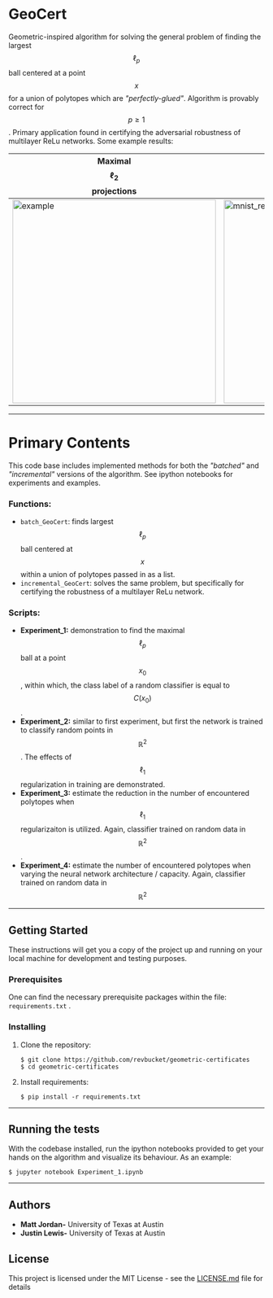 # GeoCert

Geometric-inspired algorithm for solving the general problem of finding the largest $$\ell_p$$ ball centered at a point $$x$$ for a union of polytopes which are *"perfectly-glued"*. Algorithm is provably correct for $$p\geq1$$. Primary application found in certifying the adversarial robustness of multilayer ReLu networks. Some example results:

Maximal $$\ell_2$$ projections           | Network Input Partioning
-----------------------------------------|-----------------------------------------
<img src="https://github.com/revbucket/geometric-certificates/blob/master/paper/Figures/%5B50%2C8%2C2%5D/non_robust_projections_l2.svg" alt="example" width="400"> | <img src="https://github.com/revbucket/geometric-certificates/blob/master/paper/Figures/%5B50%2C8%2C2%5D/locus_PG_plot_non_robust.svg" alt="mnist_reconstr" width="400">

---

# Primary Contents
This code base includes implemented methods for both the *"batched"* and *"incremental"* versions of the algorithm. See ipython notebooks for experiments and examples. 

### Functions:
* `batch_GeoCert`: finds largest $$\ell_p$$ ball centered at $$x$$ within a union of polytopes passed in as a list. 
* `incremental_GeoCert`: solves the same problem, but specifically for certifying the robustness of a multilayer ReLu network. 

### Scripts:
* __Experiment_1:__ demonstration to find the maximal $$\ell_p$$ ball at a point $$x_0$$, within which, the class label of a random classifier is equal to $$C(x_0)$$.
* __Experiment_2:__ similar to first experiment, but first the network is trained to classify random points in $$\mathbb{R}^2$$. The effects of $$\ell_1$$ regularization in training are demonstrated. 
* __Experiment_3:__ estimate the reduction in the number of encountered polytopes when $$\ell_1$$ regularizaiton is utilized. Again, classifier trained on random data in $$\mathbb{R}^2$$.
* __Experiment_4:__ estimate the number of encountered polytopes when varying the neural network architecture / capacity. Again, classifier trained on random data in $$\mathbb{R}^2$$ 

---

## Getting Started

These instructions will get you a copy of the project up and running on your local machine for development and testing purposes.

### Prerequisites

One can find the necessary prerequisite packages within the file: `requirements.txt` . 

### Installing

1. Clone the repository:
    ```shell
    $ git clone https://github.com/revbucket/geometric-certificates
    $ cd geometric-certificates
    ```
2. Install requirements:
    ```shell
    $ pip install -r requirements.txt
    ```
---

## Running the tests

With the codebase installed, run the ipython notebooks provided to get your hands on the algorithm and visualize its behaviour. As an example:

```shell
$ jupyter notebook Experiment_1.ipynb
```	

---

## Authors

* **Matt Jordan-** University of Texas at Austin 
* **Justin Lewis-** University of Texas at Austin 


## License

This project is licensed under the MIT License - see the [LICENSE.md](LICENSE.md) file for details



